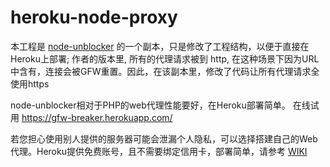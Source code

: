 # heroku-node-proxy

本工程是 [node-unblocker](https://github.com/nfriedly/node-unblocker) 的一个副本，只是修改了工程结构，以便于直接在Heroku上部署; 作者的版本里, 所有的代理请求被到 http, 在这种场景下因为URL中含有，连接会被GFW重置。因此，在该副本里，修改了代码让所有代理请求全使用https

node-unblocker相对于PHP的web代理性能要好，在Heroku部署简单。 在线试用 https://gfw-breaker.herokuapp.com/

若您担心使用别人提供的服务器可能会泄漏个人隐私，可以选择搭建自己的Web代理。Heroku提供免费账号，且不需要绑定信用卡，部署简单，请参考 [WIKI](https://github.com/gfw-breaker/heroku-node-proxy/wiki)

